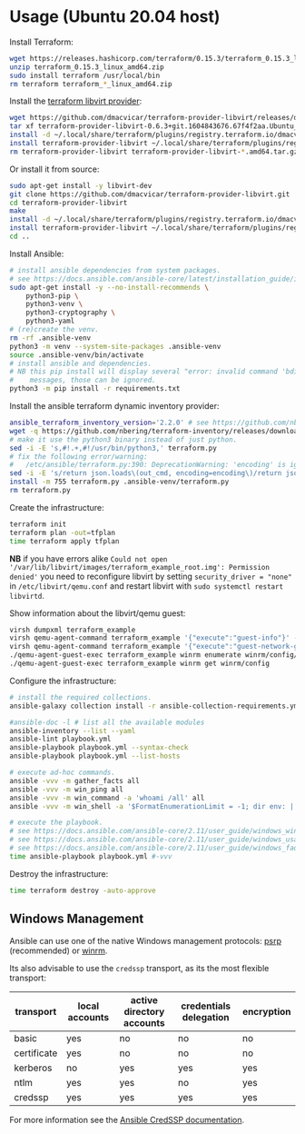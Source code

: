 # Usage (Ubuntu 20.04 host)

Install Terraform:

```bash
wget https://releases.hashicorp.com/terraform/0.15.3/terraform_0.15.3_linux_amd64.zip
unzip terraform_0.15.3_linux_amd64.zip
sudo install terraform /usr/local/bin
rm terraform terraform_*_linux_amd64.zip
```

Install the [terraform libvirt provider](https://github.com/dmacvicar/terraform-provider-libvirt):

```bash
wget https://github.com/dmacvicar/terraform-provider-libvirt/releases/download/v0.6.3/terraform-provider-libvirt-0.6.3+git.1604843676.67f4f2aa.Ubuntu_20.04.amd64.tar.gz
tar xf terraform-provider-libvirt-0.6.3+git.1604843676.67f4f2aa.Ubuntu_20.04.amd64.tar.gz
install -d ~/.local/share/terraform/plugins/registry.terraform.io/dmacvicar/libvirt/0.6.3/linux_amd64
install terraform-provider-libvirt ~/.local/share/terraform/plugins/registry.terraform.io/dmacvicar/libvirt/0.6.3/linux_amd64/
rm terraform-provider-libvirt terraform-provider-libvirt-*.amd64.tar.gz
```

Or install it from source:

```bash
sudo apt-get install -y libvirt-dev
git clone https://github.com/dmacvicar/terraform-provider-libvirt.git
cd terraform-provider-libvirt
make
install -d ~/.local/share/terraform/plugins/registry.terraform.io/dmacvicar/libvirt/0.6.3/linux_amd64
install terraform-provider-libvirt ~/.local/share/terraform/plugins/registry.terraform.io/dmacvicar/libvirt/0.6.3/linux_amd64/
cd ..
```

Install Ansible:

```bash
# install ansible dependencies from system packages.
# see https://docs.ansible.com/ansible-core/latest/installation_guide/intro_installation.html#installing-ansible-with-pip
sudo apt-get install -y --no-install-recommends \
    python3-pip \
    python3-venv \
    python3-cryptography \
    python3-yaml
# (re)create the venv.
rm -rf .ansible-venv
python3 -m venv --system-site-packages .ansible-venv
source .ansible-venv/bin/activate
# install ansible and dependencies.
# NB this pip install will display several "error: invalid command 'bdist_wheel'"
#    messages, those can be ignored.
python3 -m pip install -r requirements.txt
```

Install the ansible terraform dynamic inventory provider:

```bash
ansible_terraform_inventory_version='2.2.0' # see https://github.com/nbering/terraform-inventory/releases
wget -q https://github.com/nbering/terraform-inventory/releases/download/v$ansible_terraform_inventory_version/terraform.py
# make it use the python3 binary instead of just python.
sed -i -E 's,#!.+,#!/usr/bin/python3,' terraform.py
# fix the following error/warning:
#   /etc/ansible/terraform.py:390: DeprecationWarning: 'encoding' is ignored and deprecated. It will be removed in Python 3.9   return json.loads(out_cmd, encoding=encoding)
sed -i -E 's/return json.loads\(out_cmd, encoding=encoding\)/return json.loads(out_cmd)/g' terraform.py
install -m 755 terraform.py .ansible-venv/terraform.py
rm terraform.py
```

Create the infrastructure:

```bash
terraform init
terraform plan -out=tfplan
time terraform apply tfplan
```

**NB** if you have errors alike `Could not open '/var/lib/libvirt/images/terraform_example_root.img': Permission denied'` you need to reconfigure libvirt by setting `security_driver = "none"` in `/etc/libvirt/qemu.conf` and restart libvirt with `sudo systemctl restart libvirtd`.

Show information about the libvirt/qemu guest:

```bash
virsh dumpxml terraform_example
virsh qemu-agent-command terraform_example '{"execute":"guest-info"}' --pretty
virsh qemu-agent-command terraform_example '{"execute":"guest-network-get-interfaces"}' --pretty
./qemu-agent-guest-exec terraform_example winrm enumerate winrm/config/listener
./qemu-agent-guest-exec terraform_example winrm get winrm/config
```

Configure the infrastructure:

```bash
# install the required collections.
ansible-galaxy collection install -r ansible-collection-requirements.yml

#ansible-doc -l # list all the available modules
ansible-inventory --list --yaml
ansible-lint playbook.yml
ansible-playbook playbook.yml --syntax-check
ansible-playbook playbook.yml --list-hosts

# execute ad-hoc commands.
ansible -vvv -m gather_facts all
ansible -vvv -m win_ping all
ansible -vvv -m win_command -a 'whoami /all' all
ansible -vvv -m win_shell -a '$FormatEnumerationLimit = -1; dir env: | Sort-Object Name | Format-Table -AutoSize | Out-String -Stream -Width ([int]::MaxValue) | ForEach-Object {$_.TrimEnd()}' all

# execute the playbook.
# see https://docs.ansible.com/ansible-core/2.11/user_guide/windows_winrm.html#limitations
# see https://docs.ansible.com/ansible-core/2.11/user_guide/windows_usage.html
# see https://docs.ansible.com/ansible-core/2.11/user_guide/windows_faq.html#can-i-run-python-modules-on-windows-hosts
time ansible-playbook playbook.yml #-vvv
```

Destroy the infrastructure:

```bash
time terraform destroy -auto-approve
```

## Windows Management

Ansible can use one of the native Windows management protocols: [psrp](https://docs.ansible.com/ansible-core/2.11/collections/ansible/builtin/psrp_connection.html) (recommended) or [winrm](https://docs.ansible.com/ansible-core/2.11/collections/ansible/builtin/winrm_connection.html).

Its also advisable to use the `credssp` transport, as its the most flexible transport:

| transport   | local accounts | active directory accounts | credentials delegation | encryption |
|-------------|----------------|---------------------------|------------------------|------------|
| basic       | yes            | no                        | no                     | no         |
| certificate | yes            | no                        | no                     | no         |
| kerberos    | no             | yes                       | yes                    | yes        |
| ntlm        | yes            | yes                       | no                     | yes        |
| credssp     | yes            | yes                       | yes                    | yes        |

For more information see the [Ansible CredSSP documentation](https://docs.ansible.com/ansible-core/2.11/user_guide/windows_winrm.html#credssp).
